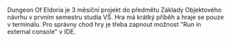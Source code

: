 Dungeon Of Eldoria je 3 měsíční projekt do předmětu Základy Objektového návrhu v prvním semestru studia VŠ.
Hra má krátký příběh a hraje se pouze v terminálu. Pro správny chod hry je třeba zapnout možnost "Run in external console" v IDE.
